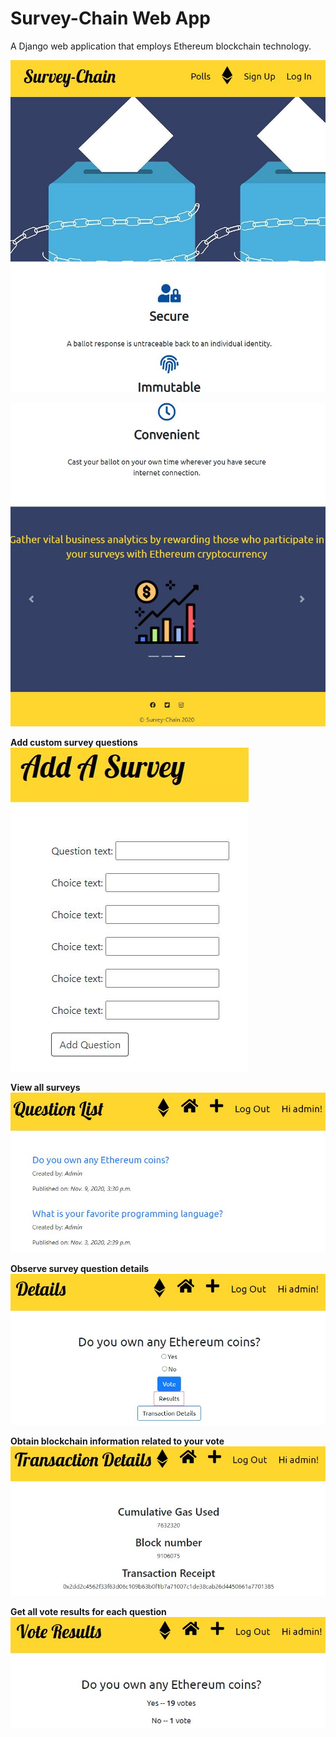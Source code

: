 # Survey-Chain Web App
A Django web application that employs Ethereum blockchain technology.

![HomepagePic](HomepagePic.JPG)

![HomepagePic2](HomepagePic2.JPG)

**Add custom survey questions**
![AddSurvey](AddSurvey.JPG)

**View all surveys**
![QuestionList](QuestionList.JPG)

**Observe survey question details**
![Details](Details.JPG)

**Obtain blockchain information related to your vote**
![TransactionDetail](TransactionDetail.JPG)

**Get all vote results for each question**
![VoteResults](VoteResults.JPG)
